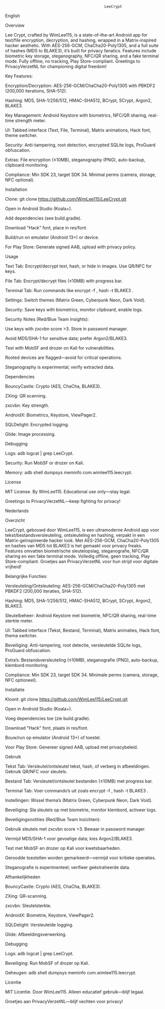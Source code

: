                                                  LeeCrypt



English

Overview

Lee Crypt, crafted by WimLee115, is a state-of-the-art Android app for text/file encryption, decryption, and hashing, wrapped in a Matrix-inspired hacker aesthetic. With AES-256-GCM, ChaCha20-Poly1305, and a full suite of hashes (MD5 to BLAKE3), it’s built for privacy fanatics. Features include biometric key storage, steganography, NFC/QR sharing, and a fake terminal mode. Fully offline, no tracking, Play Store-compliant. Greetings to PrivacyVerzetNL for championing digital freedom!

Key Features:





Encryption/Decryption: AES-256-GCM/ChaCha20-Poly1305 with PBKDF2 (200,000 iterations, SHA-512).



Hashing: MD5, SHA-1/256/512, HMAC-SHA512, BCrypt, SCrypt, Argon2, BLAKE3.



Key Management: Android Keystore with biometrics, NFC/QR sharing, real-time strength meter.



UI: Tabbed interface (Text, File, Terminal), Matrix animations, Hack font, theme switcher.



Security: Anti-tampering, root detection, encrypted SQLite logs, ProGuard obfuscation.



Extras: File encryption (≤10MB), steganography (PNG), auto-backup, clipboard monitoring.



Compliance: Min SDK 23, target SDK 34. Minimal perms (camera, storage, NFC optional).

Installation





Clone: git clone https://github.com/WimLee115/LeeCrypt.git



Open in Android Studio (Koala+).



Add dependencies (see build.gradle).



Download "Hack" font, place in res/font.



Build/run on emulator (Android 13+) or device.



For Play Store: Generate signed AAB, upload with privacy policy.

Usage





Text Tab: Encrypt/decrypt text, hash, or hide in images. Use QR/NFC for keys.



File Tab: Encrypt/decrypt files (≤10MB) with progress bar.



Terminal Tab: Run commands like encrypt -f <text>, hash -t BLAKE3 <text>.



Settings: Switch themes (Matrix Green, Cyberpunk Neon, Dark Void).



Security: Save keys with biometrics, monitor clipboard, enable logs.

Security Notes (Red/Blue Team Insights):





Use keys with zxcvbn score >3. Store in password manager.



Avoid MD5/SHA-1 for sensitive data; prefer Argon2/BLAKE3.



Test with MobSF and drozer on Kali for vulnerabilities.



Rooted devices are flagged—avoid for critical operations.



Steganography is experimental; verify extracted data.

Dependencies





BouncyCastle: Crypto (AES, ChaCha, BLAKE3).



ZXing: QR scanning.



zxcvbn: Key strength.



AndroidX: Biometrics, Keystore, ViewPager2.



SQLDelight: Encrypted logging.



Glide: Image processing.

Debugging





Logs: adb logcat | grep LeeCrypt.



Security: Run MobSF or drozer on Kali.



Memory: adb shell dumpsys meminfo com.wimlee115.leecrypt.

License

MIT License. By WimLee115. Educational use only—stay legal.

Greetings to PrivacyVerzetNL—keep fighting for privacy!



Nederlands

Overzicht

LeeCrypt, gebouwd door WimLee115, is een ultramoderne Android app voor tekst/bestandsversleuteling, ontsleuteling en hashing, verpakt in een Matrix-geïnspireerde hacker look. Met AES-256-GCM, ChaCha20-Poly1305 en hashes van MD5 tot BLAKE3 is het gemaakt voor privacy freaks. Features omvatten biometrische sleutelopslag, steganografie, NFC/QR sharing en een fake terminal mode. Volledig offline, geen tracking, Play Store-compliant. Groetjes aan PrivacyVerzetNL voor hun strijd voor digitale vrijheid!

Belangrijke Functies:





Versleuteling/Ontsleuteling: AES-256-GCM/ChaCha20-Poly1305 met PBKDF2 (200,000 iteraties, SHA-512).



Hashing: MD5, SHA-1/256/512, HMAC-SHA512, BCrypt, SCrypt, Argon2, BLAKE3.



Sleutelbeheer: Android Keystore met biometrie, NFC/QR sharing, real-time sterkte meter.



UI: Tabbed interface (Tekst, Bestand, Terminal), Matrix animaties, Hack font, thema switcher.



Beveiliging: Anti-tampering, root detectie, versleutelde SQLite logs, ProGuard obfuscation.



Extra’s: Bestandsversleuteling (≤10MB), steganografie (PNG), auto-backup, klembord monitoring.



Compliance: Min SDK 23, target SDK 34. Minimale perms (camera, storage, NFC optioneel).

Installatie





Kloont: git clone https://github.com/WimLee115/LeeCrypt.git



Open in Android Studio (Koala+).



Voeg dependencies toe (zie build.gradle).



Download "Hack" font, plaats in res/font.



Bouw/run op emulator (Android 13+) of toestel.



Voor Play Store: Genereer signed AAB, upload met privacybeleid.

Gebruik





Tekst Tab: Versleutel/ontsleutel tekst, hash, of verberg in afbeeldingen. Gebruik QR/NFC voor sleutels.



Bestand Tab: Versleutel/ontsleutel bestanden (≤10MB) met progress bar.



Terminal Tab: Voer commando’s uit zoals encrypt -f <tekst>, hash -t BLAKE3 <tekst>.



Instellingen: Wissel thema’s (Matrix Green, Cyberpunk Neon, Dark Void).



Beveiliging: Sla sleutels op met biometrie, monitor klembord, activeer logs.

Beveiligingsnotities (Red/Blue Team Inzichten):





Gebruik sleutels met zxcvbn score >3. Bewaar in password manager.



Vermijd MD5/SHA-1 voor gevoelige data; kies Argon2/BLAKE3.



Test met MobSF en drozer op Kali voor kwetsbaarheden.



Geroodde toestellen worden gemarkeerd—vermijd voor kritieke operaties.



Steganografie is experimenteel; verifieer geëxtraheerde data.

Afhankelijkheden





BouncyCastle: Crypto (AES, ChaCha, BLAKE3).



ZXing: QR-scanning.



zxcvbn: Sleutelsterkte.



AndroidX: Biometrie, Keystore, ViewPager2.



SQLDelight: Versleutelde logging.



Glide: Afbeeldingsverwerking.

Debugging





Logs: adb logcat | grep LeeCrypt.



Beveiliging: Run MobSF of drozer op Kali.



Geheugen: adb shell dumpsys meminfo com.wimlee115.leecrypt.

Licentie

MIT Licentie. Door WimLee115. Alleen educatief gebruik—blijf legaal.

Groetjes aan PrivacyVerzetNL—blijf vechten voor privacy!
